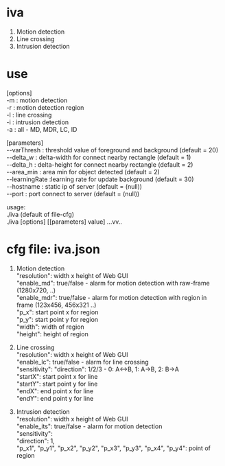 # iva
1. Motion detection
2. Line crossing
3. Intrusion detection

# use

[options]  
-m : motion detection  
-r : motion detection region  
-l : line crossing  
-i : intrusion detection  
-a : all - MD, MDR, LC, ID

[parameters]  
--varThresh : 	threshold value of foreground and background (default = 20)  
--delta_w : 	delta-width for connect nearby rectangle (default = 1)  
--delta_h : 	delta-height for connect nearby rectangle (default = 2)  
--area_min : 	area min for object detected (default = 2)  
--learningRate :learning rate for update background (default = 30)  
--hostname : 	static ip of server (default = (null))  
--port : 		port connect to server (default = (null))  

usage:  
./iva (default of file-cfg)  
./iva [options] [[parameters] value] ...vv..  


# cfg file: iva.json

1. Motion detection  
"resolution": 	width x height of Web GUI  
"enable_md": 	true/false - alarm for motion detection with raw-frame (1280x720, ..)  
"enable_mdr": 	true/false  - alarm for motion detection with region in frame (123x456, 456x321 ..)  
"p_x": 			start point x for region  
"p_y": 			start point y for region    
"width": 		width of region  
"height": 		height of region  

2. Line crossing  
"resolution": 	width x height of Web GUI  
"enable_lc": 	true/false - alarm for line crossing  
"sensitivity":
"direction": 	1/2/3 - 0: A<->B, 1: A->B, 2: B->A  
"startX": 		start point x for line  
"startY": 		start point y for line  
"endX": 		end point x for line  
"endY": 		end point y for line  

3. Intrusion detection  
"resolution": 	width x height of Web GUI  
"enable_its": 	true/false - alarm for motion detection  
"sensitivity":   
"direction": 1,  
"p_x1", "p_y1", "p_x2", "p_y2", "p_x3", "p_y3", "p_x4", "p_y4":	point of region  
